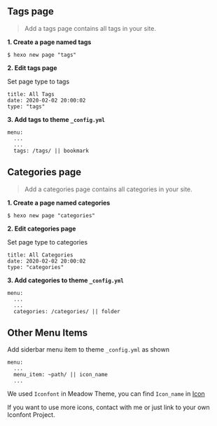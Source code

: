 ## Tags page
>Add a tags page contains all tags in your site.

**1. Create a page named tags**
```
$ hexo new page "tags"
```
**2. Edit tags page**

Set page type to tags
```
title: All Tags
date: 2020-02-02 20:00:02
type: "tags"
```
**3. Add tags to theme `_config.yml`**
```
menu:
  ...
  ...
  tags: /tags/ || bookmark
```
## Categories page
>Add a categories page contains all categories in your site.

**1. Create a page named categories**
```
$ hexo new page "categories"
```
**2. Edit categories page**

Set page type to categories
```
title: All Categories
date: 2020-02-02 20:00:02
type: "categories"
```
**3. Add categories to theme `_config.yml`**
```
menu:
  ...
  ...
  categories: /categories/ || folder
```
## Other Menu Items

Add siderbar menu item to theme `_config.yml` as shown

```
menu:
  ...
  menu_item: ~path/ || icon_name
  ...
```
We used `Iconfont` in Meadow Theme, you can find `Icon_name` in [Icon](/_icon/index.html ':ignore')

If you want to use more icons, contact with me or just link to your own Iconfont Project.
